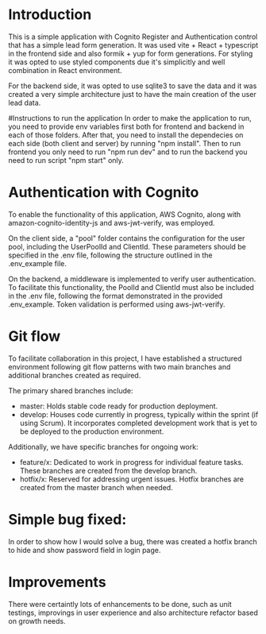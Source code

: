# Introduction

This is a simple application with Cognito Register and Authentication control that has a simple lead form generation. It was used vite + React + typescript in the frontend side and also formik + yup for form generations. For styling it was opted to use styled components due it's simplicitly and well combination in React environment.

For the backend side, it was opted to use sqlite3 to save the data and it was created a very simple architecture just to have the main creation of the user lead data.

#Instructions to run the application
In order to make the application to run, you need to provide env variables first both for frontend and backend in each of those folders. After that, you need to install the dependecies on each side (both client and server) by running "npm install". Then to run frontend you only need to run "npm run dev" and to run the backend you need to run script "npm start" only.

# Authentication with Cognito

To enable the functionality of this application, AWS Cognito, along with amazon-cognito-identity-js and aws-jwt-verify, was employed.

On the client side, a "pool" folder contains the configuration for the user pool, including the UserPoolId and ClientId. These parameters should be specified in the .env file, following the structure outlined in the .env_example file.

On the backend, a middleware is implemented to verify user authentication. To facilitate this functionality, the PoolId and ClientId must also be included in the .env file, following the format demonstrated in the provided .env_example. Token validation is performed using aws-jwt-verify.

# Git flow

To facilitate collaboration in this project, I have established a structured environment following git flow patterns with two main branches and additional branches created as required.

The primary shared branches include:

- master: Holds stable code ready for production deployment.
- develop: Houses code currently in progress, typically within the sprint (if using Scrum). It incorporates completed development work that is yet to be deployed to the production environment.

Additionally, we have specific branches for ongoing work:

- feature/x: Dedicated to work in progress for individual feature tasks. These branches are created from the develop branch.
- hotfix/x: Reserved for addressing urgent issues. Hotfix branches are created from the master branch when needed.

# Simple bug fixed:
In order to show how I would solve a bug, there was created a hotfix branch to hide and show password field in login page.

# Improvements

There were certaintly lots of enhancements to be done, such as unit testings, improvings in user experience and also architecture refactor based on growth needs.
